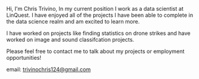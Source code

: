 Hi, I'm Chris Trivino, In my current position I work as a data scientist at LinQuest. I have enjoyed all of the projects I have been able to complete in the data science realm and am excited to learn more.

I have worked on projects like finding statistics on drone strikes and have worked on image and sound classifcation projects. 

Please feel free to contact me to talk about my projects or employment opportunities!

email: trivinochris124@gmail.com



